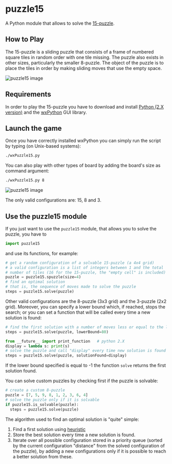 # puzzle15
A Python module that allows to solve the [15-puzzle](http://en.wikipedia.org/wiki/15_puzzle).


## How to Play
The 15-puzzle is a sliding puzzle that consists of a frame of numbered square tiles in random order with one tile missing. The puzzle also exists in other sizes, particularly the smaller 8-puzzle.
The object of the puzzle is to place the tiles in order by making sliding moves that use the empty space.

![puzzle15 image](http://i59.tinypic.com/106zsli.jpg)


## Requirements
In order to play the 15-puzzle you have to download and install [Python (2.X version)](https://www.python.org/downloads/) and the [wxPython](http://www.wxpython.org/download.php) GUI library.


## Launch the game
Once you have correctly installed wxPython you can simply run the script by typing (on Unix-based systems):
```bash
./wxPuzzle15.py
```
You can also play with other types of board by adding the board's size as command argument:
```bash
./wxPuzzle15.py 8
```
![puzzle15 image](http://i62.tinypic.com/mvp5rn.jpg)

The only valid configurations are: 15, 8 and 3.


## Use the puzzle15 module
If you just want to use the `puzzle15` module, that allows you to solve the puzzle, you have to
```python
import puzzle15
```
and use its functions, for example:
```python
# get a random configuration of a solvable 15-puzzle (a 4x4 grid)
# a valid configuration is a list of integers between 1 and the total
# number of tiles (16 for the 15-puzzle, the "empty cell" is included)
puzzle = puzzle15.spuzzle(size=4)
# find an optimal solution
# that is, the sequence of moves made to solve the puzzle
steps = puzzle15.solve(puzzle)
```
Other valid configurations are the 8-puzzle (3x3 grid) and the 3-puzzle (2x2 grid). Moreover, you can specify a lower bound which, if reached, stops the search; or you can set a function that will be called every time a new solution is found:
```python
# find the first solution with a number of moves less or equal to the lower bound
steps = puzzle15.solve(puzzle, lowerBound=80)

from __future__ import print_function   # python 2.X
display = lambda s: print(s)
# solve the puzzle and call "display" every time new solution is found
steps = puzzle15.solve(puzzle, solutionFound=display)
```
If the lower bound specified is equal to -1 the function `solve` returns the first solution found.

You can solve custom puzzles by checking first if the puzzle is solvable:
```python
# create a custom 8-puzzle
puzzle = [7, 5, 9, 8, 1, 2, 3, 6, 4]
# solve the puzzle only if it is solvable
if puzzle15.is_solvable(puzzle):
  steps = puzzle15.solve(puzzle)
```

The algorithm used to find an optimal solution is "quite" simple:

1. Find a first solution using [heuristic](http://en.wikipedia.org/wiki/Heuristic_(computer_science))
2. Store the best solution every time a new solution is found.
3. Iterate over all possible configuration stored in a priority queue (sorted by the current configuration "distance" from the solved configuration of the puzzle), by adding a new configurations only if it is possible to reach a better solution from these.
